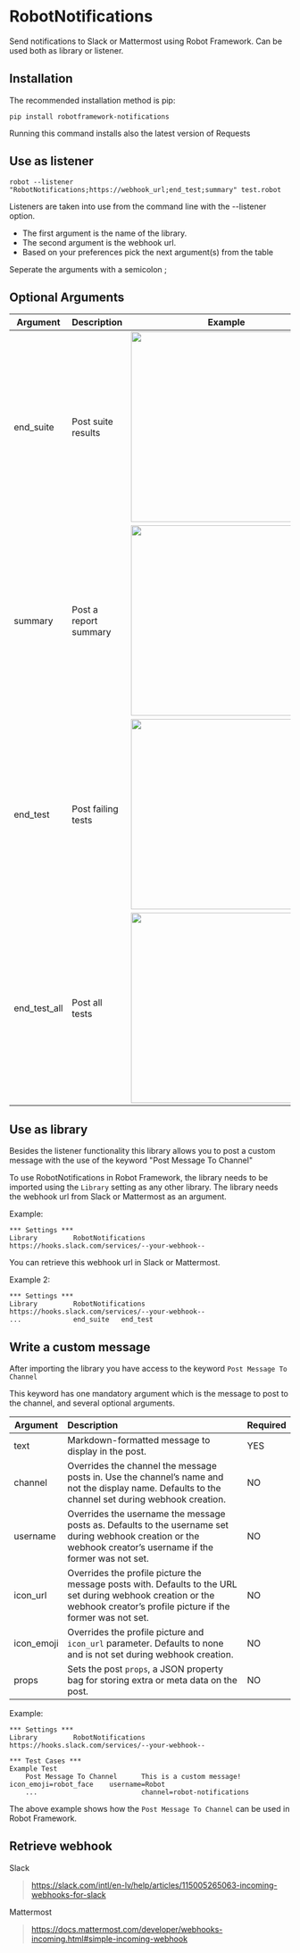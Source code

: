 # RobotNotifications


Send notifications to Slack or Mattermost using Robot Framework.
Can be used both as library or listener.

## Installation

The recommended installation method is pip:

    pip install robotframework-notifications

Running this command installs also the latest version of Requests


## Use as listener

```robot --listener "RobotNotifications;https://webhook_url;end_test;summary" test.robot```

Listeners are taken into use from the command line with the --listener option.

- The first argument is the name of the library.
- The second argument is the webhook url.
- Based on your preferences pick the next argument(s) from the table 

Seperate the arguments with a semicolon ;

## Optional Arguments

| Argument     	| Description        	| Example                                                                                                           	|
|--------------	|--------------------	|-------------------------------------------------------------------------------------------------------------------	|
| end_suite    	| Post suite results 	| <img src="https://github.com/tlolkema/RobotNotifications/blob/master/examples_endsuite.png?raw=true" width="341"/>     |
| summary 	    | Post a report summary | <img src="https://github.com/tlolkema/RobotNotifications/blob/master/examples_summary.png?raw=true" width="341"/>  
| end_test     	| Post failing tests 	| <img src="https://github.com/tlolkema/RobotNotifications/blob/master/examples_end_test.png?raw=true" width="341"/> 	|
| end_test_all 	| Post all tests     	| <img src="https://github.com/tlolkema/RobotNotifications/blob/master/examples_end_test_all.png?raw=true" width="341"/>  |

## Use as library

Besides the listener functionality this library allows you to post a custom message with the use of the keyword "Post Message To Channel"

To use RobotNotifications in Robot Framework, the library needs to be imported using the ``Library`` setting as any other library. The library needs the webhook url from Slack or Mattermost as an argument.

Example:
```robotframework
*** Settings ***
Library         RobotNotifications   https://hooks.slack.com/services/--your-webhook--
```
You can retrieve this webhook url in Slack or Mattermost.

Example 2:
```robotframework
*** Settings ***
Library         RobotNotifications   https://hooks.slack.com/services/--your-webhook--
...             end_suite   end_test
```

## Write a custom message

After importing the library you have access to the keyword ``Post Message To Channel``

This keyword has one mandatory argument which is the message to post to the channel, and several optional arguments.

| Argument   | Description                                                  | Required |
| ---------- | :----------------------------------------------------------- | -------- |
| text       | Markdown-formatted message to display in the post.           | YES      |
| channel    | Overrides the channel the message posts in. Use the channel’s name and not the display name. Defaults to the channel set during webhook creation. | NO       |
| username   | Overrides the username the message posts as. Defaults to the username set during webhook creation or the webhook creator’s username if the former was not set. | NO       |
| icon_url   | Overrides the profile picture the message posts with. Defaults to the URL set during webhook creation or the webhook creator’s profile picture if the former was not set. | NO       |
| icon_emoji | Overrides the profile picture and `icon_url` parameter. Defaults to none and is not set during webhook creation. | NO       |
| props      | Sets the post `props`, a JSON property bag for storing extra or meta data on the post. | NO       |

Example:
```robotframework
*** Settings ***
Library         RobotNotifications   https://hooks.slack.com/services/--your-webhook--
      
*** Test Cases ***
Example Test
    Post Message To Channel      This is a custom message!    icon_emoji=robot_face    username=Robot    
    ...                          channel=robot-notifications
```    
The above example shows how the ``Post Message To Channel`` can be used in Robot Framework.

## Retrieve webhook

Slack

> https://slack.com/intl/en-lv/help/articles/115005265063-incoming-webhooks-for-slack

Mattermost

>  https://docs.mattermost.com/developer/webhooks-incoming.html#simple-incoming-webhook 
